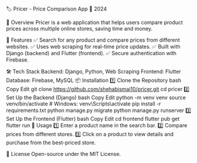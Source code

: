 🏷️ Pricer - Price Comparison App
📅 2024

📌 Overview
Pricer is a web application that helps users compare product prices across multiple online stores, saving time and money.

🚀 Features
✅ Search for any product and compare prices from different websites.
✅ Uses web scraping for real-time price updates.
✅ Built with Django (backend) and Flutter (frontend).
✅ Secure authentication with Firebase.

🛠️ Tech Stack
Backend: Django, Python, Web Scraping
Frontend: Flutter
Database: Firebase, MySQL
📦 Installation
1️⃣ Clone the Repository
bash
Copy
Edit
git clone https://github.com/shehabismai10/pricer.git
cd pricer
2️⃣ Set Up the Backend (Django)
bash
Copy
Edit
python -m venv venv
source venv/bin/activate  # Windows: venv\Scripts\activate
pip install -r requirements.txt
python manage.py migrate
python manage.py runserver
3️⃣ Set Up the Frontend (Flutter)
bash
Copy
Edit
cd frontend
flutter pub get
flutter run
📌 Usage
1️⃣ Enter a product name in the search bar.
2️⃣ Compare prices from different stores.
3️⃣ Click on a product to view details and purchase from the best-priced store.

📜 License
Open-source under the MIT License.

